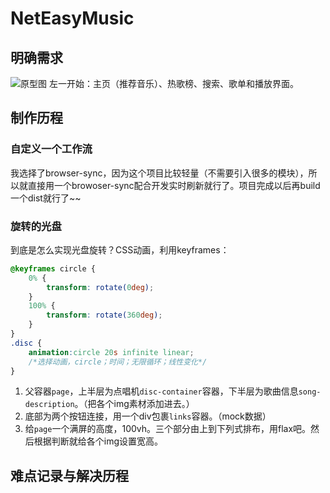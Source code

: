 # NetEasyMusic
## 明确需求
![原型图](http://imagizer.imageshack.us/a/img922/9923/oNCOFn.png)
左一开始：主页（推荐音乐）、热歌榜、搜索、歌单和播放界面。

## 制作历程
### 自定义一个工作流 
我选择了browser-sync，因为这个项目比较轻量（不需要引入很多的模块），所以就直接用一个browoser-sync配合开发实时刷新就行了。项目完成以后再build一个dist就行了~~

### 旋转的光盘
到底是怎么实现光盘旋转？CSS动画，利用keyframes：
```css
@keyframes circle {
	0% {
		transform: rotate(0deg);
	}
	100% {
		transform: rotate(360deg);
	}
}
.disc {
	animation:circle 20s infinite linear;
	/*选择动画，circle；时间；无限循环；线性变化*/
}
```

1. 父容器`page`，上半层为点唱机`disc-container`容器，下半层为歌曲信息`song-description`。（把各个img素材添加进去。）
2. 底部为两个按钮连接，用一个div包裹`links`容器。（mock数据）
3. 给`page`一个满屏的高度，100vh。三个部分由上到下列式排布，用flax吧。然后根据判断就给各个img设置宽高。

## 难点记录与解决历程